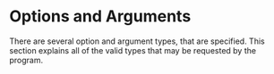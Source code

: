 # Options and Arguments #

There are several option and argument types, that are specified. This section
explains all of the valid types that may be requested by the program.
